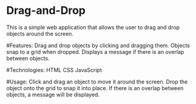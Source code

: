 # Drag-and-Drop 

This is a simple web application that allows the user to drag and drop objects around the screen.

#Features: 
Drag and drop objects by clicking and dragging them.
Objects snap to a grid when dropped.
Displays a message if there is an overlap between objects.

#Technologies:
HTML
CSS
JavaScript

#Usage:
Click and drag an object to move it around the screen.
Drop the object onto the grid to snap it into place.
If there is an overlap between objects, a message will be displayed.
